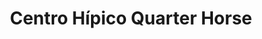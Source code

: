 ---
title: "Centro Hípico Quarter Horse"
url: /caracas/centro-hipico-quarter-horse/
shop: Wettbüro
---